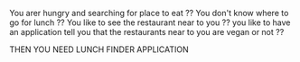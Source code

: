You arer hungry and searching for place to eat ??
You don't know where to go for lunch ??
You like to see the restaurant near to you ??
you like to have an application tell you that the restaurants near to you are vegan or not ??

THEN YOU NEED LUNCH FINDER APPLICATION
